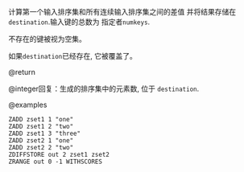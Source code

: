 计算第一个输入排序集和所有连续输入排序集之间的差值
并将结果存储在`destination`.输入键的总数为
指定者`numkeys`.

不存在的键被视为空集。

如果`destination`已经存在, 它被覆盖了。

@return

@integer回复：生成的排序集中的元素数, 位于
`destination`.

@examples

```cli
ZADD zset1 1 "one"
ZADD zset1 2 "two"
ZADD zset1 3 "three"
ZADD zset2 1 "one"
ZADD zset2 2 "two"
ZDIFFSTORE out 2 zset1 zset2
ZRANGE out 0 -1 WITHSCORES
```

